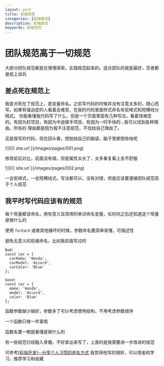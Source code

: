 ```yaml
---
layout: post
title: 前端规范
categories: [前端面试]
description: 前端面试
keywords: 前端规范
---
```


# 团队规范高于一切规范
大部分团队规范都是在慢慢探索，实践规范起来的。适合团队的就是最好，否者都是纸上谈兵

## 差点死在规范上
我差点死在了规范上，是变量命名。之前写代码的时候并没有注意太多的，随心而写。如果有强迫症的人看着会难受，在我的代码里面样式命名有驼峰式和短横线分隔式。
你能看懂我代码写了什么，但是一个页面里面有几种写法，看着怪难受的。有因为赶项目，有因为中途接手项目，有因为一时手快的...我可以找到各种理由。所有的
理由都是因为我不注意规范，不找给自己理由了。

这是我写的代码，现在回头看，想拍拍自己的脑袋，脑子里都想些啥呢

![]({{ site.url }}/images/pages/001.png)

修改前后对比，前面没有错，但是属性太长了，太多重复看上去不舒服

![]({{ site.url }}/images/pages/002.png)

一会驼峰式，一会短横线式。写法都可以，没有对错，但是应该要遵循团队规范高于个人规范

## 我平时写代码应该有的规范

每个常量都该命名，用有意义且常用的单词命名变量，长时间之后还知道这个常量是做什么的


使用 `forEach` 或者其他循环的时候，参数命名要简单易懂，可描述性

避免无意义的前缀命名，比如我前面写过的

```
Bad:
const car = {
  carMake: 'Honda',
  carModel: 'Accord',
  carColor: 'Blue'
};

Good:
const car = {
  make: 'Honda',
  model: 'Accord',
  color: 'Blue'
};
```


函数参数越少越好，参数多了可以考虑使用结构，不用考虑参数顺序


一个函数只做一件事情

函数名要一眼就看懂是做什么的

有一些规范已经融入骨髓，不好拿出来写了，上面的是我需要进一步改进的规范

可参考[[前端开发]--分享个人习惯的命名方式](https://juejin.im/post/5b6ad6b0e51d4519171766e2) 我觉得他写的很好，可以借鉴和学习。推荐学习和收藏

